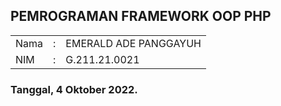 ## PEMROGRAMAN FRAMEWORK OOP PHP

<table
  <tr>
    <td>Nama</td>
    <td>:</td>
    <td>EMERALD ADE PANGGAYUH</td>
  </tr>
  <tr>
    <td>NIM</td>
    <td>:</td>
    <td>G.211.21.0021</td>
  </tr>
</table>


### Tanggal, 4 Oktober 2022.
